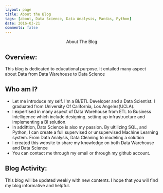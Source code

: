 ```yaml
---
layout: page
title: About the Blog
tags: [about, Data Science, Data Analysis, Pandas, Python]
date: 2016-03-21
comments: false
---
```

    
<center><b></b></a> About The Blog</center>

## Overview:
This blog is dedicated to educational purpose. It entailed many aspect about Data from Data Warehouse to Data Science

## Who am I?

* Let me introduce my self. I'm a BI/ETL Developer and a Data Scientist. I graduated from University Of California, Los Angeles(UCLA).
* I expertised in many aspect of Data Warehouse from ETL to Business Intelligence which include designing, setting up infrastructure and implementing a BI solution.
* In addittion, Data Science is also my passion. By ultilizing SQL, and Python, I can create a full supervised or unsupervised Machine Learning system. From Data Analysis, Data Cleaning to modeling a solution
* I created this website to share my knowledge on both Data Warehouse and Data Science
* You can contact me through my email or through my github account.

## Blog Activity:

This blog will be updated weekly with new contents. I hope that you will find my blog informative and helpful.
